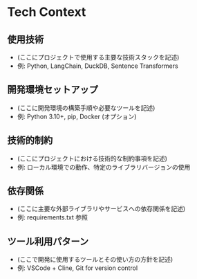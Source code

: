 # Tech Context

## 使用技術

- (ここにプロジェクトで使用する主要な技術スタックを記述)
- 例: Python, LangChain, DuckDB, Sentence Transformers

## 開発環境セットアップ

- (ここに開発環境の構築手順や必要なツールを記述)
- 例: Python 3.10+, pip, Docker (オプション)

## 技術的制約

- (ここにプロジェクトにおける技術的な制約事項を記述)
- 例: ローカル環境での動作、特定のライブラリバージョンの使用

## 依存関係

- (ここに主要な外部ライブラリやサービスへの依存関係を記述)
- 例: requirements.txt 参照

## ツール利用パターン

- (ここで開発に使用するツールとその使い方の方針を記述)
- 例: VSCode + Cline, Git for version control
